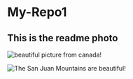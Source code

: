 # My-Repo1
## This is the readme photo
![beautiful picture from canada!](https://www.google.com/url?sa=i&url=https%3A%2F%2Fwww.planetware.com%2Fpictures%2Fcanada-cdn.htm&psig=AOvVaw1oZZvl0xknDC6YS01OZs17&ust=1672500015810000&source=images&cd=vfe&ved=0CBAQjRxqFwoTCKDP9JzSofwCFQAAAAAdAAAAABAE "photo from canada")

![The San Juan Mountains are beautiful!](/assets/images/san-juan-mountains.jpg "San Juan Mountains")
